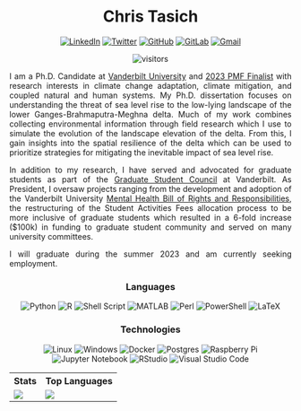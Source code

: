 <div id="header" align="center">

# Chris Tasich

[![LinkedIn](https://img.shields.io/badge/linkedin-%230077B5.svg?style=for-the-badge&logo=linkedin&logoColor=white&link=https://www.linkedin.com/in/christasich/)](https://www.linkedin.com/in/christasich/)
[![Twitter](https://img.shields.io/badge/Twitter-%231DA1F2.svg?style=for-the-badge&logo=Twitter&logoColor=white&link=https://twitter.com/ctasich)](https://twitter.com/ctasich)
[![GitHub](https://img.shields.io/badge/github-%23121011.svg?style=for-the-badge&logo=github&logoColor=white)](https://github.com/christasich)
[![GitLab](https://img.shields.io/badge/gitlab-%23181717.svg?style=for-the-badge&logo=gitlab&logoColor=white)](https://gitlab.jgilligan.org/chris)
[![Gmail](https://img.shields.io/badge/Gmail-D14836?style=for-the-badge&logo=gmail&logoColor=white&link=mailto:chris.tasich@gmail.com)](mailto:chris.tasich@gmail.com)

![visitors](https://komarev.com/ghpvc/?username=christasich&style=for-the-badge)

<div align="justify">

I am a Ph.D. Candidate at [Vanderbilt University](https://www.vanderbilt.edu/) and [2023 PMF Finalist](https://www.opm.gov/news/releases/2023/02/release-us-office-of-personnel-management-announces-finalists-for-class-of-2023-presidential-management-fellows/) with research interests in climate change adaptation, climate mitigation, and coupled natural and human systems. My Ph.D. dissertation focuses on understanding the threat of sea level rise to the low-lying landscape of the lower Ganges-Brahmaputra-Meghna delta. Much of my work combines collecting environmental information through field research which I use to simulate the evolution of the landscape elevation of the delta. From this, I gain insights into the spatial resilience of the delta which can be used to prioritize strategies for mitigating the inevitable impact of sea level rise.

In addition to my research, I have served and advocated for graduate students as part of the [Graduate Student Council](https://studentorg.vanderbilt.edu/gsc/) at Vanderbilt. As President, I oversaw projects ranging from the development and adoption of the Vanderbilt University [Mental Health Bill of Rights and Responsibilities](https://gradschool.vanderbilt.edu/students/current/mhborr.php), the restructuring of the Student Activities Fees allocation process to be more inclusive of graduate students which resulted in a 6-fold increase ($100k) in funding to graduate student community and served on many university committees.

I will graduate during the summer 2023 and am currently seeking employment.

</div>

### Languages

![Python](https://img.shields.io/badge/python-3670A0?style=for-the-badge&logo=python&logoColor=ffdd54)
![R](https://img.shields.io/badge/r-%23276DC3.svg?style=for-the-badge&logo=r&logoColor=white)
![Shell Script](https://img.shields.io/badge/shell_script-%23121011.svg?style=for-the-badge&logo=gnu-bash&logoColor=white)
![MATLAB](https://img.shields.io/badge/MATLAB-0169a5?style=for-the-badge&logo=MATLAB&logoColor=white)
![Perl](https://img.shields.io/badge/perl-%2339457E.svg?style=for-the-badge&logo=perl&logoColor=white)
![PowerShell](https://img.shields.io/badge/PowerShell-%235391FE.svg?style=for-the-badge&logo=powershell&logoColor=white)
![LaTeX](https://img.shields.io/badge/latex-%23008080.svg?style=for-the-badge&logo=latex&logoColor=white)

### Technologies

![Linux](https://img.shields.io/badge/Linux-FCC624?style=for-the-badge&logo=linux&logoColor=black)
![Windows](https://img.shields.io/badge/Windows-0078D6?style=for-the-badge&logo=windows&logoColor=white)
![Docker](https://img.shields.io/badge/docker-%230db7ed.svg?style=for-the-badge&logo=docker&logoColor=white)
![Postgres](https://img.shields.io/badge/postgres-%23316192.svg?style=for-the-badge&logo=postgresql&logoColor=white)
![Raspberry Pi](https://img.shields.io/badge/-RaspberryPi-C51A4A?style=for-the-badge&logo=Raspberry-Pi)
![Jupyter Notebook](https://img.shields.io/badge/jupyter-%23FA0F00.svg?style=for-the-badge&logo=jupyter&logoColor=white)
![RStudio](https://img.shields.io/badge/RStudio-4285F4?style=for-the-badge&logo=rstudio&logoColor=white)
![Visual Studio Code](https://img.shields.io/badge/Visual%20Studio%20Code-0078d7.svg?style=for-the-badge&logo=visual-studio-code&logoColor=white)

<table>
  <tr>
    <tr>
    <th>Stats</th>
    <th>Top Languages</th>
<!--     <th>Weekly Stats</th> -->
  </tr>
    <td><img align=center valign=top src="https://christasich.vercel.app/api?username=christasich&show_icons=true&theme=transparent&hide_border=true&hide_title=true&count_private=true"/></td>
    <td><img align=center valign=top src="https://christasich.vercel.app/api/top-langs?username=christasich&theme=transparent&hide_border=true&layout=compact&hide=tex&exclude_repo=bng_arsenic,tidal_flat_0d,github-readme-stats&hide_title=true"/></td>
<!--     <td><img align=center valign=top src="https://christasich.vercel.app/api/wakatime?username=christasich&theme=transparent&hide_border=true&custom_title=Activity&layout=compact&hide_title=true"/></td> -->
  </tr>
</table>

